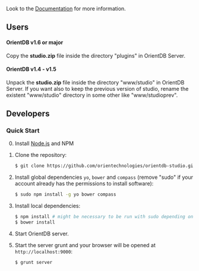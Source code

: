 Look to the [Documentation](http://www.orientechnologies.com/docs/last/orientdb-studio.wiki/Home-page.html) for more information.

## Users
#### OrientDB v1.6 or major

Copy the **studio.zip** file inside the directory "plugins" in OrientDB Server.

#### OrientDB v1.4 - v1.5

Unpack the **studio.zip** file inside the directory "www/studio" in OrientDB Server. If you want also to keep the previous version of studio, rename the existent "www/studio" directory in some other like "www/studioprev".

## Developers

### Quick Start

0. Install [Node.js](http://nodejs.org/) and NPM 

1. Clone the repository:

    ```bash
    $ git clone https://github.com/orientechnologies/orientdb-studio.git
    ```

2. Install global dependencies `yo`, `bower` and `compass` (remove "sudo" if your account already has the permissions to install software):

    ```bash
    $ sudo npm install -g yo bower compass
    ```

3. Install local dependencies:

    ```bash
    $ npm install # might be necessary to be run with sudo depending on whether the dependencies have been installed with sudo or not
    $ bower install
    ```

4. Start OrientDB server.


5. Start the server grunt and your browser will be opened at `http://localhost:9000`:

    ```bash
	$ grunt server
    ```
    

